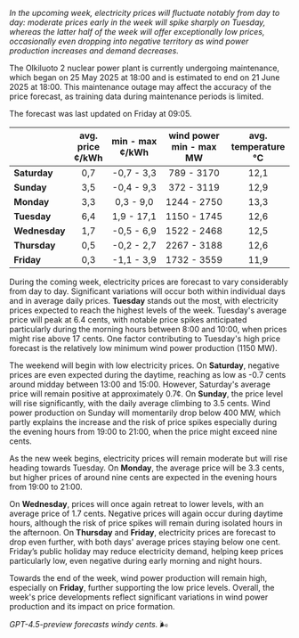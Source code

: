*In the upcoming week, electricity prices will fluctuate notably from day to day: moderate prices early in the week will spike sharply on Tuesday, whereas the latter half of the week will offer exceptionally low prices, occasionally even dropping into negative territory as wind power production increases and demand decreases.*

The Olkiluoto 2 nuclear power plant is currently undergoing maintenance, which began on 25 May 2025 at 18:00 and is estimated to end on 21 June 2025 at 18:00. This maintenance outage may affect the accuracy of the price forecast, as training data during maintenance periods is limited.

The forecast was last updated on Friday at 09:05.

|             | avg.<br>price<br>¢/kWh | min - max<br>¢/kWh | wind power<br>min - max<br>MW | avg.<br>temperature<br>°C |
|:------------|:----------------------:|:------------------:|:-----------------------------:|:-------------------------:|
| **Saturday**|          0,7           |    -0,7 - 3,3      |         789 - 3170            |           12,1            |
| **Sunday**  |          3,5           |    -0,4 - 9,3      |         372 - 3119            |           12,9            |
| **Monday**  |          3,3           |     0,3 - 9,0      |        1244 - 2750            |           13,3            |
| **Tuesday** |          6,4           |     1,9 - 17,1     |        1150 - 1745            |           12,6            |
| **Wednesday**|         1,7           |    -0,5 - 6,9      |        1522 - 2468            |           12,5            |
| **Thursday**|          0,5           |    -0,2 - 2,7      |        2267 - 3188            |           12,6            |
| **Friday**  |          0,3           |    -1,1 - 3,9      |        1732 - 3559            |           11,9            |

During the coming week, electricity prices are forecast to vary considerably from day to day. Significant variations will occur both within individual days and in average daily prices. **Tuesday** stands out the most, with electricity prices expected to reach the highest levels of the week. Tuesday's average price will peak at 6.4 cents, with notable price spikes anticipated particularly during the morning hours between 8:00 and 10:00, when prices might rise above 17 cents. One factor contributing to Tuesday's high price forecast is the relatively low minimum wind power production (1150 MW).

The weekend will begin with low electricity prices. On **Saturday**, negative prices are even expected during the daytime, reaching as low as -0.7 cents around midday between 13:00 and 15:00. However, Saturday's average price will remain positive at approximately 0.7¢. On **Sunday**, the price level will rise significantly, with the daily average climbing to 3.5 cents. Wind power production on Sunday will momentarily drop below 400 MW, which partly explains the increase and the risk of price spikes especially during the evening hours from 19:00 to 21:00, when the price might exceed nine cents.

As the new week begins, electricity prices will remain moderate but will rise heading towards Tuesday. On **Monday**, the average price will be 3.3 cents, but higher prices of around nine cents are expected in the evening hours from 19:00 to 21:00.

On **Wednesday**, prices will once again retreat to lower levels, with an average price of 1.7 cents. Negative prices will again occur during daytime hours, although the risk of price spikes will remain during isolated hours in the afternoon. On **Thursday** and **Friday**, electricity prices are forecast to drop even further, with both days' average prices staying below one cent. Friday’s public holiday may reduce electricity demand, helping keep prices particularly low, even negative during early morning and night hours.

Towards the end of the week, wind power production will remain high, especially on **Friday**, further supporting the low price levels. Overall, the week's price developments reflect significant variations in wind power production and its impact on price formation.

*GPT-4.5-preview forecasts windy cents.* 🌬️
